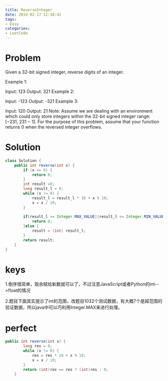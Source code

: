 ```yaml
---
title: ReverseInteger
date: 2019-02-17 12:38:41
tags:
- Easy
categories:
- LeetCode
---
```

# Problem
Given a 32-bit signed integer, reverse digits of an integer.

Example 1:

Input: 123
Output: 321
Example 2:

Input: -123
Output: -321
Example 3:

Input: 120
Output: 21
Note:
Assume we are dealing with an environment which could only store integers within the 32-bit signed integer range: [−231,  231 − 1]. For the purpose of this problem, assume that your function returns 0 when the reversed integer overflows.

# Solution

```java
class Solution {
    public int reverse(int x) {
		if (x == 0) {
			return 0;
		}
		int result =0;
		long result_l = 0;
		while (x != 0) {
			result_l = result_l * 10 + x % 10;
			x = x / 10;
		}
		
		if(result_l >= Integer.MAX_VALUE||result_l <= Integer.MIN_VALUE) {
			return 0;
		}else {
			result = (int) result_l;
		}
		return result;
    }
}
```

# keys

1.倒序很简单，取余赋给新数就可以了，不过注意JavaScript或者Python的int-->float的情况

2.题目下面其实提示了int的范围，改题目1032个测试数据，有大概7个是超范围的验证数据，所以java中可以巧利用Integer.MAX来进行处理。

# perfect

```java
public int reverse(int x) {
        long res = 0;
        while (x != 0) {
            res = res * 10 + x % 10;
            x = x / 10;
        }
        return (int)res == res ? (int)res : 0;
    }
```

